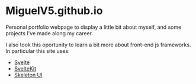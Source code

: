 # MiguelV5.github.io

Personal portfolio webpage to display a little bit about myself, and some projects I've made along my career.

I also took this oportunity to learn a bit more about front-end js frameworks. In particular this site uses:

- [Svelte](https://svelte.dev/)
- [SvelteKit](https://kit.svelte.dev/)
- [Skeleton UI](https://www.skeleton.dev/) 

